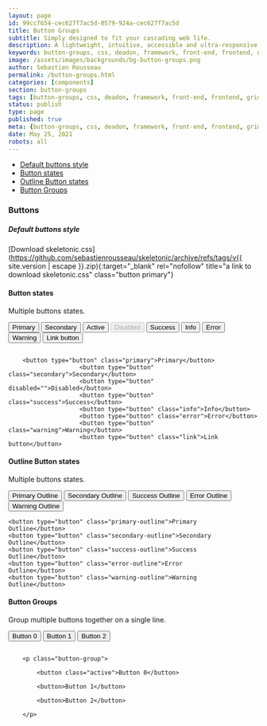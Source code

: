```yaml
---
layout: page
id: 99ccf654-cec627f7ac5d-0579-924a-cec627f7ac5d
title: Button Groups
subtitle: Simply designed to fit your cascading web life.
description: A lightweight, intuitive, accessible and ultra-responsive CSS Framework to streamline your Digital and Mobile Web development needs.
keywords: button-groups, css, deadon, framework, front-end, frontend, gridsystem, lightweight, mobile-first, modern, responsive, semantic, skeletonic, skeletonic.css, style-agnostic
image: /assets/images/backgrounds/bg-button-groups.png
author: Sebastien Rousseau
permalink: /button-groups.html
categories: [components]
section: button-groups
tags: [button-groups, css, deadon, framework, front-end, frontend, gridsystem, lightweight, mobile-first, modern, responsive, semantic, skeletonic, skeletonic.css, style-agnostic]
status: publish
type: page
published: true
meta: {button-groups, css, deadon, framework, front-end, frontend, gridsystem, lightweight, mobile-first, modern, responsive, semantic, skeletonic, skeletonic.css, style-agnostic}
date: May 25, 2021
robots: all
---
```


<!-- Buttons -->
<section class="grid-flex text-left">
    <div class="flex-4">
        <nav class="nav-page" aria-label="{{page.title}} Navigation"> 
            <ul class="nav"> 
                <li><a href="#{{'Default buttons style' | downcase | replace: ' ', '-' }}">Default buttons style</a></li>
                <li><a href="#{{'Button states' | downcase | replace: ' ', '-' }}">Button states</a></li>
                <li><a href="#{{'Outline Button states' | downcase | replace: ' ', '-' }}">Outline Button states</a></li>                
                <li><a href="#{{'Button Groups' | downcase | replace: ' ', '-' }}">Button Groups</a></li>
            </ul> 
        </nav>
    </div>
    <div class="flex-8" markdown="1"> 

### Buttons

##### Default buttons style

[Download skeletonic.css](https://github.com/sebastienrousseau/skeletonic/archive/refs/tags/v{{ site.version | escape }}.zip){:target="_blank" rel="nofollow" title="a link to download skeletonic.css" class="button primary"}                        
#### Button states

Multiple buttons states.

<button type="button" class="primary">Primary</button>
<button type="button" class="secondary">Secondary</button>
<button type="button" class="active">Active</button>
<button type="button" disabled="">Disabled</button>
<button type="button" class="success">Success</button>
<button type="button" class="info">Info</button>
<button type="button" class="error">Error</button>
<button type="button" class="warning">Warning</button>
<button type="button" class="link">Link button</button>

<code>
    &lt;button type=&quot;button&quot; class=&quot;primary&quot;&gt;Primary&lt;/button&gt; &#10;                    &lt;button type=&quot;button&quot; class=&quot;secondary&quot;&gt;Secondary&lt;/button&gt;&#10;                    &lt;button type=&quot;button&quot; disabled=&quot;&quot;&gt;Disabled&lt;/button&gt;&#10;                    &lt;button type=&quot;button&quot; class=&quot;success&quot;&gt;Success&lt;/button&gt;&#10;                    &lt;button type=&quot;button&quot; class=&quot;info&quot;&gt;Info&lt;/button&gt;&#10;                    &lt;button type=&quot;button&quot; class=&quot;error&quot;&gt;Error&lt;/button&gt;&#10;                    &lt;button type=&quot;button&quot; class=&quot;warning&quot;&gt;Warning&lt;/button&gt;&#10;                    &lt;button type=&quot;button&quot; class=&quot;link&quot;&gt;Link button&lt;/button&gt;
</code>

#### Outline Button states

Multiple buttons states.

<button type="button" class="primary-outline">Primary Outline</button>
<button type="button" class="secondary-outline">Secondary Outline</button>
<button type="button" class="success-outline">Success Outline</button>
<button type="button" class="error-outline">Error Outline</button>
<button type="button" class="warning-outline">Warning Outline</button>

<code>&lt;button type=&quot;button&quot; class=&quot;primary-outline&quot;&gt;Primary Outline&lt;/button&gt;&#10;&lt;button type=&quot;button&quot; class=&quot;secondary-outline&quot;&gt;Secondary Outline&lt;/button&gt;&#10;&lt;button type=&quot;button&quot; class=&quot;success-outline&quot;&gt;Success Outline&lt;/button&gt;&#10;&lt;button type=&quot;button&quot; class=&quot;error-outline&quot;&gt;Error Outline&lt;/button&gt;&#10;&lt;button type=&quot;button&quot; class=&quot;warning-outline&quot;&gt;Warning Outline&lt;/button&gt;
</code>

#### Button Groups

Group multiple buttons together on a single line.

<p class="button-group">
    <button class="active">Button 0</button>
    <button>Button 1</button>
    <button>Button 2</button>
</p>

<code>
    &lt;p class=&quot;button-group&quot;&gt;&#10;
        &lt;button class=&quot;active&quot;&gt;Button 0&lt;/button&gt;&#10;
        &lt;button&gt;Button 1&lt;/button&gt;&#10;
        &lt;button&gt;Button 2&lt;/button&gt;&#10;
    &lt;/p&gt;
</code>
</div>
</section>
<!-- End Buttons -->